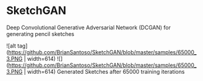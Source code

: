 # SketchGAN
Deep Convolutional Generative Adversarial Network (DCGAN) for generating pencil sketches

![alt tag](https://github.com/BrianSantoso/SketchGAN/blob/master/samples/65000_3.PNG | width=614)
![](https://github.com/BrianSantoso/SketchGAN/blob/master/samples/65000_3.PNG | width=614)
Generated Sketches after 65000 training iterations
